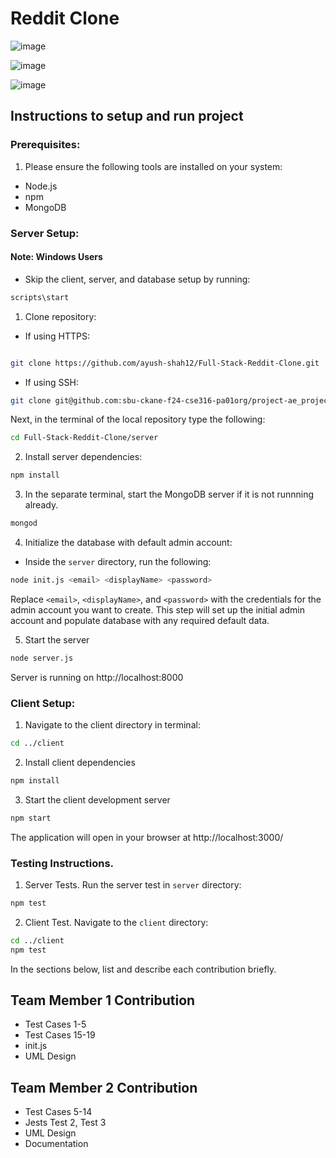 # Reddit Clone
![image](https://github.com/user-attachments/assets/40f9dd26-ed02-4916-9edc-b02091673009)

![image](https://github.com/user-attachments/assets/5fe682fc-81e1-4c88-9d6d-e82b95a06730)

![image](https://github.com/user-attachments/assets/87582cb4-a377-4dcc-bdc8-f921d7a0848a)



## Instructions to setup and run project

### Prerequisites:

1. Please ensure the following tools are installed on your system:

- Node.js
- npm
- MongoDB

### Server Setup:

#### Note: Windows Users
- Skip the client, server, and database setup by running:
```sh
scripts\start
```


1. Clone repository:

- If using HTTPS:

```sh

git clone https://github.com/ayush-shah12/Full-Stack-Reddit-Clone.git
```

- If using SSH:

```sh
git clone git@github.com:sbu-ckane-f24-cse316-pa01org/project-ae_project.git
```

Next, in the terminal of the local repository type the following:

```sh
cd Full-Stack-Reddit-Clone/server
```

2. Install server dependencies:

```sh
npm install
```

3. In the separate terminal, start the MongoDB server if it is not runnning already.

```sh
mongod
```

4. Initialize the database with default admin account:

- Inside the `server` directory, run the following:

```sh
node init.js <email> <displayName> <password>
```

Replace `<email>`, `<displayName>`, and `<password>` with the credentials for the admin account you want to create. This step will set up the initial admin account and populate database with any required default data.

5. Start the server

```sh
node server.js
```

Server is running on http://localhost:8000

### Client Setup:

1. Navigate to the client directory in terminal:

```sh
cd ../client
```

2. Install client dependencies

```sh
npm install
```

3. Start the client development server

```sh
npm start
```

The application will open in your browser at http://localhost:3000/

### Testing Instructions.

1. Server Tests.
   Run the server test in `server` directory:

```sh
npm test
```

2. Client Test. Navigate to the `client` directory:

```sh
cd ../client
npm test
```

In the sections below, list and describe each contribution briefly.

## Team Member 1 Contribution

- Test Cases 1-5
- Test Cases 15-19
- init.js
- UML Design

## Team Member 2 Contribution

- Test Cases 5-14
- Jests Test 2, Test 3
- UML Design
- Documentation

